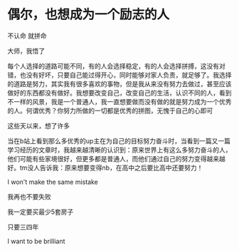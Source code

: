 # 偶尔，也想成为一个励志的人

不认命 就拼命

大师，我悟了  

每个人选择的道路可能不同，有的人会选择稳定，有的人会选择拼搏，这没有对错，也没有好坏，只要自己能过得开心，同时能够对家人负责，就足够了。我选择的道路是努力，其实我有很多喜欢的事物，但是我从来没有努力去做过，甚至应该做好的东西都没有做好。我想要改变自己，改变自己的生活，认识不同的人，看到不一样的风景，我是一个普通人，我一直想要做而没有做的就是努力成为一个优秀的人。何谓优秀？你努力所做的一切都是优秀的拼图，无愧于自己的心即可

这些天以来，想了许多

当在b站上看到那么多优秀的up主在为自己的目标努力奋斗时，当看到一篇又一篇学习经历的文章时，我越来越清晰的认识到：原来世界上有这么多努力奋斗的人，他们可能有些家境很好，但更多都是普通人，而他们通过自己的努力变得越来越好。tm没人告诉我：原来想要变得nb，在高中之后要比高中还要努力！

I won't make the same mistake

我再也不要失败

我一定要买最少5套房子

只要三四年

I want to be brilliant
